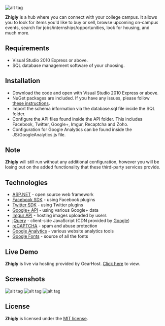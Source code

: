 ![alt tag](http://i.imgur.com/VtRhu0z.png)

**Zhigly** is a hub where you can connect with your college campus. It allows you to look for items you'd like to buy or sell, browse upcoming on-campus events, search for jobs/internships/opportunities, look for housing, and much more.

## Requirements
 * Visual Studio 2010 Express or above.
 * SQL database management software of your choosing.

## Installation
 * Download the code and open with Visual Studio 2010 Express or above.
 * NuGet packages are included. If you have any issues, please follow [these instructions](http://stackoverflow.com/questions/6876732/how-do-i-get-nuget-to-install-update-all-the-packages-in-the-packages-config).
 * Import the schema information via the database.sql file inside the SQL folder.
 * Configure the API files found inside the API folder. This includes Facebook, Twitter, Google+, Imgur, Recaptcha and Zoho.
 * Configuration for Google Analytics can be found inside the JS/GoogleAnalytics.js file. 
 
## Note
**Zhigly** will still run without any additional configuration, however you will be losing out on the added functionality that these third-party services provide. 
 
## Technologies
* [ASP.NET](https://www.asp.net/) - open source web framework
* [Facebook SDK](https://developers.facebook.com/docs/javascript) - using Facebook plugins
* [Twitter SDK](https://dev.twitter.com/web/javascript) - using Twitter plugins
* [Google+ API](https://developers.google.com/+/web/api/rest/) - using various Google+ data
* [Imgur API](https://api.imgur.com/) - hosting images uploaded by users
* [jQuery](https://jquery.com/) - client-side JavaScript (CDN provided by [Google](https://developers.google.com/speed/libraries/))
* [reCAPTCHA](https://www.google.com/recaptcha) - spam and abuse protection
* [Google Analytics](https://www.google.com/analytics/) - various website analytics tools
* [Google Fonts](https://fonts.google.com/) - source of all the fonts

## Live Demo
**Zhigly** is live via hosting provided by GearHost. [Click here](http://zhigly.com/) to view.

## Screenshots
![alt tag](http://i.imgur.com/L2KJCob.jpg)
![alt tag](http://i.imgur.com/d9XQ4vU.png)
![alt tag](http://i.imgur.com/VWS4hjl.png)

## License
**Zhigly** is licensed under the [MIT license](LICENSE).
